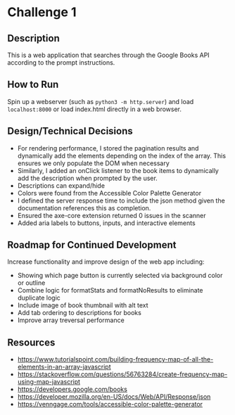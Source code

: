 # Challenge 1

## Description

This is a web application that searches through the Google Books API according to the prompt instructions.

## How to Run

Spin up a webserver (such as `python3 -m http.server`) and load `localhost:8000` or load index.html directly in a web browser.

## Design/Technical Decisions

- For rendering performance, I stored the pagination results and dynamically add the elements depending on the index of the array. This ensures we only populate the DOM when necessary
- Similarly, I added an onClick listener to the book items to dynamically add the description when prompted by the user.
- Descriptions can expand/hide
- Colors were found from the Accessible Color Palette Generator
- I defined the server response time to include the json method given the documentation references this as completion.
- Ensured the axe-core extension returned 0 issues in the scanner
- Added aria labels to buttons, inputs, and interactive elements

## Roadmap for Continued Development

Increase functionality and improve design of the web app including:
- Showing which page button is currently selected via background color or outline
- Combine logic for formatStats and formatNoResults to eliminate duplicate logic
- Include image of book thumbnail with alt text
- Add tab ordering to descriptions for books
- Improve array treversal performance

## Resources

- https://www.tutorialspoint.com/building-frequency-map-of-all-the-elements-in-an-array-javascript
- https://stackoverflow.com/questions/56763284/create-frequency-map-using-map-javascript
- https://developers.google.com/books
- https://developer.mozilla.org/en-US/docs/Web/API/Response/json
- https://venngage.com/tools/accessible-color-palette-generator
